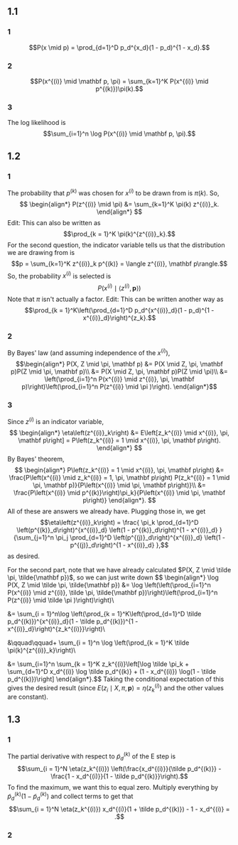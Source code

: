 ## 1.1
### 1
$$P(x \mid p) = \prod_{d=1}^D p_d^{x_d}(1 - p_d)^{1 - x_d}.$$
### 2
$$P(x^{(i)} \mid \mathbf p, \pi) = \sum_{k=1}^K P(x^{(i)} \mid p^{(k)})\pi(k).$$
### 3
The log likelihood is
$$\sum_{i=1}^n \log P(x^{(i)} \mid \mathbf p, \pi).$$
## 1.2
### 1
The probability that $p^{(k)}$ was chosen for $x^{(i)}$ to be drawn from is $\pi(k)$.  So,
$$
\begin{align*}
P(z^{(i)} \mid \pi) &= \sum_{k=1}^K \pi(k) z^{(i)}_k.
\end{align*}
$$
Edit:  This can also be written as
$$\prod_{k = 1}^K \pi(k)^{z^{(i)}_k}.$$
For the second question, the indicator variable tells us that the distribution we are drawing from is
$$p = \sum_{k=1}^K z^{(i)}_k p^{(k)} = \langle z^{(i)}, \mathbf p\rangle.$$
So, the probability $x^{(i)}$ is selected is
$$P\left(x^{(i)} \mid \langle z^{(i)}, \mathbf p\rangle\right)$$
Note that $\pi$ isn't actually a factor.  Edit:  This can be written another way as
$$\prod_{k = 1}^K\left(\prod_{d=1}^D p_d^{x^{(i)}_d}(1 - p_d)^{1 - x^{(i)}_d}\right)^{z_k}.$$

### 2
By Bayes' law (and assuming independence of the $x^{(i)}$),
$$\begin{align*}
P(X, Z \mid \pi, \mathbf p) &= P(X \mid Z, \pi, \mathbf p)P(Z \mid \pi, \mathbf p)\\
&= P(X \mid Z, \pi, \mathbf p)P(Z \mid \pi)\\
&= \left(\prod_{i=1}^n P(x^{(i)} \mid z^{(i)}, \pi, \mathbf p)\right)\left(\prod_{i=1}^n P(z^{(i)} \mid \pi )\right).
\end{align*}$$
### 3
Since $z^{(i)}$ is an indicator variable,
$$
\begin{align*}
\eta\left(z^{(i)}_k\right) &= E\left[z_k^{(i)} \mid x^{(i)}, \pi, \mathbf p\right] = P\left(z_k^{(i)} = 1 \mid x^{(i)}, \pi, \mathbf p\right).
\end{align*}
$$
By Bayes' theorem,
$$
\begin{align*}
P\left(z_k^{(i)} = 1 \mid x^{(i)}, \pi, \mathbf p\right) &= \frac{P\left(x^{(i)} \mid z_k^{(i)} = 1, \pi, \mathbf p\right) P(z_k^{(i)} = 1 \mid \pi, \mathbf p)}{P\left(x^{(i)} \mid \pi, \mathbf p\right)}\\
&= \frac{P\left(x^{(i)} \mid p^{(k)}\right)\pi_k}{P\left(x^{(i)} \mid \pi, \mathbf p\right)}
\end{align*}.
$$
All of these are answers we already have.  Plugging those in, we get
$$\eta\left(z^{(i)}_k\right) = \frac{
	\pi_k \prod_{d=1}^D
	\left(p^{(k)}_d\right)^{x^{(i)}_d}
	\left(1 - p^{(k)}_d\right)^{1 - x^{(i)}_d}
}{\sum_{j=1}^n
	\pi_j \prod_{d=1}^D
	\left(p^{(j)}_d\right)^{x^{(i)}_d}
	\left(1 - p^{(j)}_d\right)^{1 - x^{(i)}_d}
},$$
as desired.

For the second part, note that we have already calculated $P(X, Z \mid \tilde \pi, \tilde{\mathbf p})$, so we can just write down
$$
\begin{align*}
\log P(X, Z \mid \tilde \pi, \tilde{\mathbf p}) &= \log \left(\left(\prod_{i=1}^n P(x^{(i)} \mid z^{(i)}, \tilde \pi, \tilde{\mathbf p})\right)\left(\prod_{i=1}^n P(z^{(i)} \mid \tilde \pi )\right)\right)\\

&= \sum_{i = 1}^n\log \left(\prod_{k = 1}^K\left(\prod_{d=1}^D \tilde p_d^{(k)})^{x^{(i)}_d}(1 - \tilde p_d^{(k)})^{1 - x^{(i)}_d}\right)^{z_k^{(i)}}\right)\\

&\qquad\qquad+ \sum_{i = 1}^n \log \left(\prod_{k = 1}^K \tilde \pi(k)^{z^{(i)}_k}\right)\\

&= \sum_{i=1}^n \sum_{k = 1}^K z_k^{(i)}\left[\log \tilde \pi_k + \sum_{d=1}^D x_d^{(i)} \log \tilde p_d^{(k)} + (1 - x_d^{(i)}) \log(1 - \tilde p_d^{(k)})\right]
\end{align*}.$$
Taking the conditional expectation of this gives the desired result (since $E(z_i \mid X, \pi, \mathbf p) = \eta(z_k^{(i)})$ and the other values are constant).

## 1.3
### 1


The partial derivative with respect to $\tilde p_d^{(k)}$ of the E step is
$$\sum_{i = 1}^N \eta(z_k^{(i)}) \left(\frac{x_d^{(i)}}{\tilde p_d^{(k)}} - \frac{1 - x_d^{(i)}}{1 - \tilde p_d^{(k)}}\right).$$
To find the maximum, we want this to equal zero.  Multiply everything by $\tilde p_d^{(k)}(1 - \tilde p_d^{(k)})$ and collect terms to get that
$$\sum_{i = 1}^N \eta(z_k^{(i)}) x_d^{(i)}(1 + \tilde p_d^{(k)}) - 1 - x_d^{(i)} = .$$

### 2

